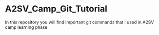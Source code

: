 # A2SV_Camp_Git_Tutorial
In this repository you will find important git commands that i used in A2SV camp learning phase

